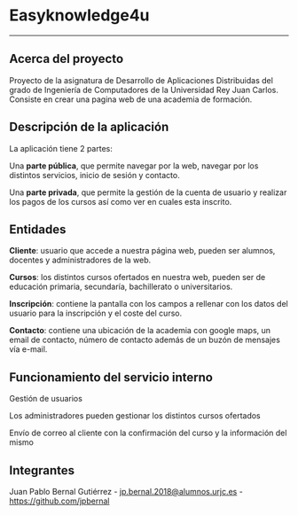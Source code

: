 # Easyknowledge4u

-----------------------

## Acerca del proyecto

Proyecto de la asignatura de Desarrollo de Aplicaciones Distribuidas del grado de Ingeniería de Computadores de la Universidad Rey Juan Carlos. Consiste en crear una pagina web de una academia de formación.

## Descripción de la aplicación

La aplicación tiene 2 partes:

Una **parte pública**, que permite navegar por la web, navegar por los distintos servicios, inicio de sesión y contacto.

Una **parte privada**, que permite la gestión de la cuenta de usuario y realizar los pagos de los cursos así como ver en cuales esta inscrito.

## Entidades

**Cliente**: usuario que accede a nuestra página web, pueden ser alumnos, docentes y administradores de la web.

**Cursos**: los distintos cursos ofertados en nuestra web, pueden ser de educación primaria, secundaría, bachillerato o universitarios.

**Inscripción**: contiene la pantalla con los campos a rellenar con los datos del usuario para la inscripción y el coste del curso.

**Contacto**: contiene una ubicación de la academia con google maps, un email de contacto, número de contacto además de un buzón de mensajes vía e-mail.

## Funcionamiento del servicio interno

Gestión de usuarios

Los administradores pueden gestionar los distintos cursos ofertados

Envío de correo al cliente con la confirmación del curso y la información del mismo

## Integrantes

Juan Pablo Bernal Gutiérrez - jp.bernal.2018@alumnos.urjc.es - https://github.com/jpbernal
